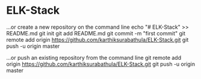 # ELK-Stack


…or create a new repository on the command line
echo "# ELK-Stack" >> README.md
git init
git add README.md
git commit -m "first commit"
git remote add origin https://github.com/karthiksurabathula/ELK-Stack.git
git push -u origin master


…or push an existing repository from the command line
git remote add origin https://github.com/karthiksurabathula/ELK-Stack.git
git push -u origin master
